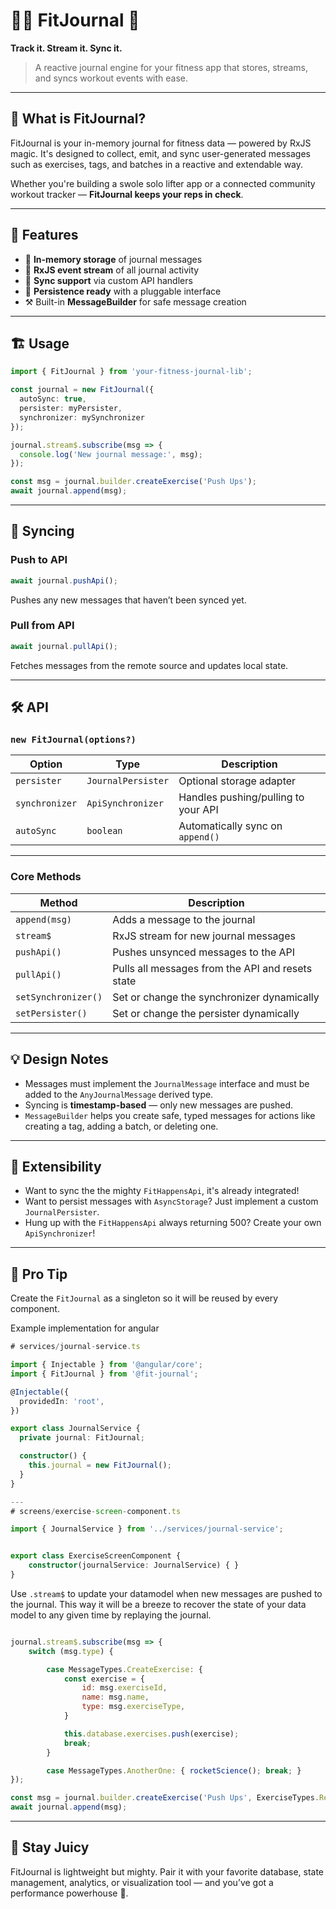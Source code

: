 # 🏋️‍♀️ FitJournal 📓

**Track it. Stream it. Sync it.**

> A reactive journal engine for your fitness app that stores, streams, and syncs workout events with ease.

---

## 🚀 What is FitJournal?

FitJournal is your in-memory journal for fitness data — powered by RxJS magic. It's designed to collect, emit, and sync user-generated messages such as exercises, tags, and batches in a reactive and extendable way.

Whether you're building a swole solo lifter app or a connected community workout tracker — **FitJournal keeps your reps in check**.

---

## 🎯 Features

* 🧠 **In-memory storage** of journal messages
* 🔄 **RxJS event stream** of all journal activity
* 🔗 **Sync support** via custom API handlers
* 💾 **Persistence ready** with a pluggable interface
* ⚒️ Built-in **MessageBuilder** for safe message creation

---

## 🏗️ Usage

```ts
import { FitJournal } from 'your-fitness-journal-lib';

const journal = new FitJournal({
  autoSync: true,
  persister: myPersister,
  synchronizer: mySynchronizer
});

journal.stream$.subscribe(msg => {
  console.log('New journal message:', msg);
});

const msg = journal.builder.createExercise('Push Ups');
await journal.append(msg);
```

---

## 🔁 Syncing

### Push to API

```ts
await journal.pushApi();
```

Pushes any new messages that haven’t been synced yet.

### Pull from API

```ts
await journal.pullApi();
```

Fetches messages from the remote source and updates local state.

---

## 🛠️ API

### `new FitJournal(options?)`

| Option         | Type               | Description                         |
| -------------- | ------------------ | ----------------------------------- |
| `persister`    | `JournalPersister` | Optional storage adapter            |
| `synchronizer` | `ApiSynchronizer`  | Handles pushing/pulling to your API |
| `autoSync`     | `boolean`          | Automatically sync on `append()`    |

---

### Core Methods

| Method              | Description                                      |
| ------------------- | ------------------------------------------------ |
| `append(msg)`       | Adds a message to the journal                    |
| `stream$`           | RxJS stream for new journal messages             |
| `pushApi()`         | Pushes unsynced messages to the API              |
| `pullApi()`         | Pulls all messages from the API and resets state |
| `setSynchronizer()` | Set or change the synchronizer dynamically       |
| `setPersister()`    | Set or change the persister dynamically          |

---

## 💡 Design Notes

* Messages must implement the `JournalMessage` interface and must be added to the `AnyJournalMessage` derived type.
* Syncing is **timestamp-based** — only new messages are pushed.
* `MessageBuilder` helps you create safe, typed messages for actions like creating a tag, adding a batch, or deleting one.

---

## 🧬 Extensibility

* Want to sync the the mighty `FitHappensApi`, it's already integrated!
* Want to persist messages with `AsyncStorage`? Just implement a custom `JournalPersister`.
* Hung up with the `FitHappensApi` always returning 500? Create your own `ApiSynchronizer`!

---

## 🧠 Pro Tip

Create the `FitJournal` as a singleton so it will be reused by every component.

Example implementation for angular
```ts
# services/journal-service.ts

import { Injectable } from '@angular/core';
import { FitJournal } from '@fit-journal';

@Injectable({
  providedIn: 'root',
})

export class JournalService {
  private journal: FitJournal;

  constructor() {
    this.journal = new FitJournal();
  }
}

---
# screens/exercise-screen-component.ts

import { JournalService } from '../services/journal-service';


export class ExerciseScreenComponent {
    constructor(journalService: JournalService) { }
}
```

Use `.stream$` to update your datamodel when new messages are pushed to the journal. This way it will be a breeze to recover the state of your data model to any given time by replaying the journal.

```js

journal.stream$.subscribe(msg => {
    switch (msg.type) {

        case MessageTypes.CreateExercise: {
            const exercise = {
                id: msg.exerciseId,
                name: msg.name,
                type: msg.exerciseType,
            }

            this.database.exercises.push(exercise);
            break;
        }

        case MessageTypes.AnotherOne: { rocketScience(); break; }
});

const msg = journal.builder.createExercise('Push Ups', ExerciseTypes.Repeated);
await journal.append(msg);

```

---

## 🧃 Stay Juicy

FitJournal is lightweight but mighty. Pair it with your favorite database, state management, analytics, or visualization tool — and you’ve got a performance powerhouse 💪.
